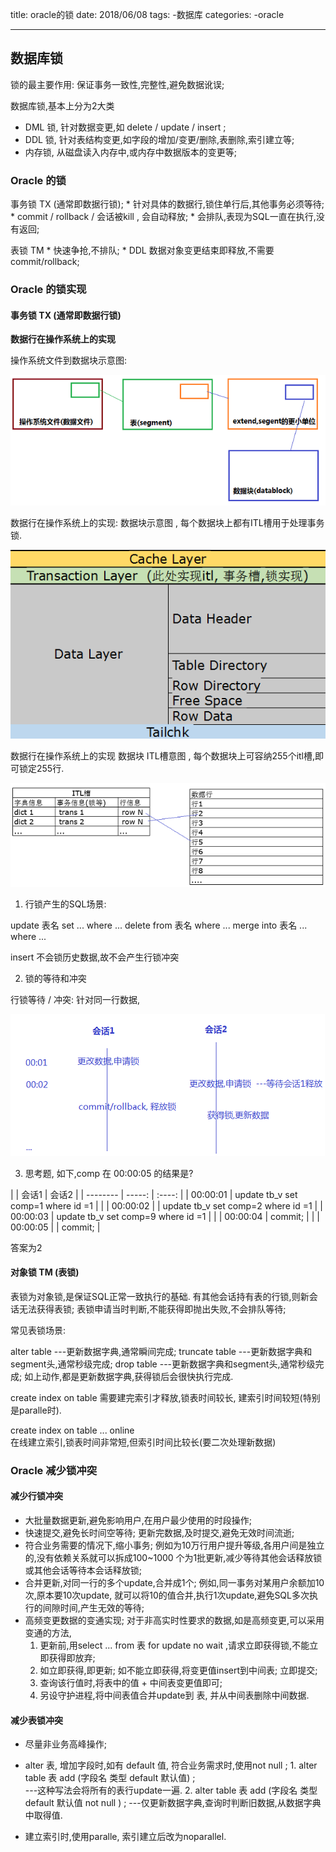 title: oracle的锁
date: 2018/06/08
tags: 
    -数据库
categories:
    -oracle
    
---

## 数据库锁

锁的最主要作用: 保证事务一致性,完整性,避免数据讹误;

数据库锁,基本上分为2大类
 * DML 锁, 针对数据变更,如 delete / update / insert ;
 * DDL 锁, 针对表结构变更,如字段的增加/变更/删除,表删除,索引建立等;
 * 内存锁, 从磁盘读入内存中,或内存中数据版本的变更等;
 
### Oracle 的锁
 
 事务锁 TX (通常即数据行锁);
    * 针对具体的数据行,锁住单行后,其他事务必须等待;
    * commit / rollback / 会话被kill , 会自动释放;
    * 会排队,表现为SQL一直在执行,没有返回;
 
 表锁 TM
    * 快速争抢,不排队;
    * DDL 数据对象变更结束即释放,不需要commit/rollback;
    
### Oracle 的锁实现

#### 事务锁 TX (通常即数据行锁)

**数据行在操作系统上的实现** 

操作系统文件到数据块示意图:

![事物锁TX图](/img/事物锁TX图.png)


数据行在操作系统上的实现:
数据块示意图 , 每个数据块上都有ITL槽用于处理事务锁.

![数据行在操作系统上的实现](/img/行锁示意图.png)

数据行在操作系统上的实现 
数据块 ITL槽意图 , 每个数据块上可容纳255个itl槽,即可锁定255行.

![数据行在操作系统上的实现](/img/行锁内存示意图.png)


1. 行锁产生的SQL场景:

update 表名  set ... where ...
delete from 表名     where ...
merge into  表名 ... where ...

insert 不会锁历史数据,故不会产生行锁冲突

2. 锁的等待和冲突

行锁等待 / 冲突:     针对同一行数据,

![锁的等待和冲突](/img/锁的等待和冲突.png)

3. 思考题, 如下,comp 在 00:00:05 的结果是? 

|     | 会话1    |  会话2  |
    | --------   | -----:   | :----: |
    | 00:00:01      | update tb_v set comp=1 where id =1  |     |
    | 00:00:02         |      |   update tb_v set comp=2 where id =1    |
    | 00:00:03         | update tb_v set comp=9 where id =1      |      |
    | 00:00:04         | commit;     |      |
    | 00:00:05         |       |   commit;    |
    
答案为2

#### 对象锁 TM (表锁)

表锁为对象锁,是保证SQL正常一致执行的基础.
有其他会话持有表的行锁,则新会话无法获得表锁;
表锁申请当时判断,不能获得即抛出失败,不会排队等待;

常见表锁场景:

alter table          ---更新数据字典,通常瞬间完成;
truncate table    ---更新数据字典和segment头,通常秒级完成;
drop table          ---更新数据字典和segment头,通常秒级完成;
      如上动作,都是更新数据字典,获得锁后会很快执行完成.

create index on table
      需要建完索引才释放,锁表时间较长, 建索引时间较短(特别是paralle时).

create index on table  ... online   
      在线建立索引,锁表时间非常短,但索引时间比较长(要二次处理新数据)


### Oracle 减少锁冲突

#### 减少行锁冲突

* 大批量数据更新,避免影响用户,在用户最少使用的时段操作;
* 快速提交,避免长时间空等待;
   更新完数据,及时提交,避免无效时间流逝;
* 符合业务需要的情况下,缩小事务;
   例如为10万行用户提升等级,各用户间是独立的,没有依赖关系就可以拆成100~1000 个为1批更新,减少等待其他会话释放锁或其他会话等待本会话释放锁;
* 合并更新,对同一行的多个update,合并成1个;
   例如,同一事务对某用户余额加10次,原本要10次update, 就可以将10的值合并,执行1次update,避免SQL多次执行的间隙时间,产生无效的等待;
* 高频变更数据的变通实现;
   对于非高实时性要求的数据,如是高频变更,可以采用变通的方法,
    1. 更新前,用select ... from 表 for update no wait ,请求立即获得锁,不能立即获得即放弃;
    2. 如立即获得,即更新; 如不能立即获得,将变更值insert到中间表; 立即提交;
    3. 查询该行值时,将表中的值 + 中间表变更值即可;
    4. 另设守护进程,将中间表值合并update到 表, 并从中间表删除中间数据.
    
#### 减少表锁冲突

* 尽量非业务高峰操作;
* alter 表, 增加字段时,如有 default 值, 符合业务需求时,使用not null ;
      1. alter table   表  add (字段名  类型  default  默认值)  ;   
           ---这种写法会将所有的表行update一遍.
      2. alter table   表  add (字段名  类型  default  默认值  not null )  ;
           ---仅更新数据字典,查询时判断旧数据,从数据字典中取得值.


* 建立索引时,使用paralle, 索引建立后改为noparallel.

